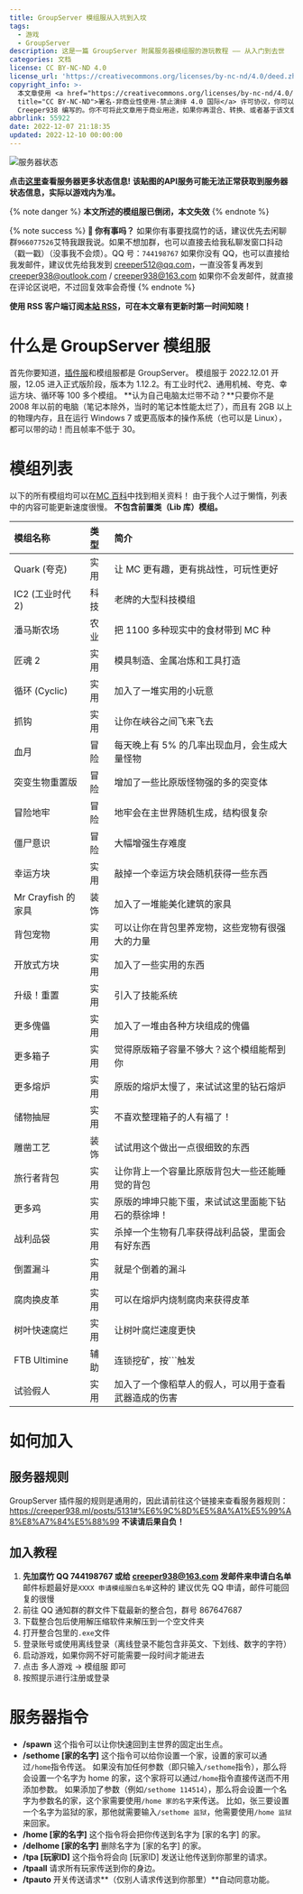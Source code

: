 ```yaml
---
title: GroupServer 模组服从入坑到入坟
tags:
  - 游戏
  - GroupServer
description: 这是一篇 GroupServer 附属服务器模组服的游玩教程 —— 从入门到去世
categories: 文档
license: CC BY-NC-ND 4.0
license_url: 'https://creativecommons.org/licenses/by-nc-nd/4.0/deed.zh'
copyright_info: >-
  本文章使用 <a href="https://creativecommons.org/licenses/by-nc-nd/4.0/deed.zh"
  title="CC BY-NC-ND">署名-非商业性使用-禁止演绎 4.0 国际</a> 许可协议，你可以向其他人共享此文章，但是必须署名是由
  Creeper938 编写的。你不可将此文章用于商业用途，如果你再混合、转换、或者基于该文章创作，你不可以分发修改后的文章。
abbrlink: 55922
date: 2022-12-07 21:18:35
updated: 2022-12-10 00:00:00
---
```


![服务器状态](https://api.imlazy.ink/mcapi/?name=GroupServer%0模组服&host=mcp3.rhymc.com:1118&type=image&getmotd=%0a%0a&getbg=&be=false)

**点击[这里](https://api.imlazy.ink/mcapi/?name=&host=mcp3.rhymc.com:1118&getbg=&type=html)查看服务器更多状态信息!**
**该贴图的API服务可能无法正常获取到服务器状态信息，实际以游戏内为准。**

{% note danger %}
**本文所述的模组服已倒闭，本文失效**
{% endnote %}

{% note success %}
**🔔 你有事吗？**
如果你有事要找腐竹的话，建议优先去闲聊群`966077526`艾特我跟我说。如果不想加群，也可以直接去给我私聊发窗口抖动（戳一戳）（没事我不会烦）。QQ 号：`744198767`
如果你没有 QQ，也可以直接给我发邮件，建议优先给我发到 creeper512@qq.com，一直没答复再发到 creeper938@outlook.com / creeper938@163.com
如果你不会发邮件，就直接在评论区说吧，不过回复效率会奇慢
{% endnote %}

**使用 RSS 客户端订阅[本站 RSS](https://creeper938.ml/atom.xml)，可在本文章有更新时第一时间知晓！**

# 什么是 GroupServer 模组服
首先你要知道，[插件服](htpps://creeper938.ml/posts/5131)和模组服都是 GroupServer。
模组服于 2022.12.01 开服，12.05 进入正式版阶段，版本为 1.12.2。有工业时代2、通用机械、夸克、幸运方块、循环等 100 多个模组。
**认为自己电脑太烂带不动？**只要你不是 2008 年以前的电脑（笔记本除外，当时的笔记本性能太烂了），而且有 2GB 以上的物理内存，且在运行 Windows 7 或更高版本的操作系统（也可以是 Linux），都可以带的动！而且帧率不低于 30。

# 模组列表
以下的所有模组均可以在[MC 百科](https://mcmod.cn)中找到相关资料！
由于我个人过于懒惰，列表中的内容可能更新速度很慢。
**不包含前置类（Lib 库）模组。**

| 模组名称 | 类型 | 简介 |
| :--- | :--- | :--- |
| Quark (夸克) | 实用 | 让 MC 更有趣，更有挑战性，可玩性更好 |
| IC2 (工业时代 2) | 科技 | 老牌的大型科技模组 |
| 潘马斯农场 | 农业 | 把 1100 多种现实中的食材带到 MC 种 |
| 匠魂 2 | 实用 | 模具制造、金属冶炼和工具打造 |
| 循环 (Cyclic) | 实用 | 加入了一堆实用的小玩意 |
| 抓钩 | 实用 | 让你在峡谷之间飞来飞去 |
| 血月 | 冒险 | 每天晚上有 5% 的几率出现血月，会生成大量怪物 |
| 突变生物重置版 | 冒险 | 增加了一些比原版怪物强的多的突变体 |
| 冒险地牢 | 冒险 | 地牢会在主世界随机生成，结构很复杂 |
| 僵尸意识 | 冒险 | 大幅增强生存难度 |
| 幸运方块 | 实用 | 敲掉一个幸运方块会随机获得一些东西 |
| Mr Crayfish 的家具 | 装饰 | 加入了一堆能美化建筑的家具 |
| 背包宠物 | 实用 | 可以让你在背包里养宠物，这些宠物有很强大的力量 |
| 开放式方块 | 实用 | 加入了一些实用的东西 |
| 升级！重置 | 实用 | 引入了技能系统 |
| 更多傀儡 | 实用 | 加入了一堆由各种方块组成的傀儡 |
| 更多箱子 | 实用 | 觉得原版箱子容量不够大？这个模组能帮到你 |
| 更多熔炉 | 实用 | 原版的熔炉太慢了，来试试这里的钻石熔炉 |
| 储物抽屉 | 实用 | 不喜欢整理箱子的人有福了！ |
| 雕凿工艺 | 装饰 | 试试用这个做出一点很细致的东西 |
| 旅行者背包 | 实用 | 让你背上一个容量比原版背包大一些还能睡觉的背包 |
| 更多鸡 | 实用 | 原版的坤坤只能下蛋，来试试这里面能下钻石的蔡徐坤！ |
| 战利品袋 | 实用 | 杀掉一个生物有几率获得战利品袋，里面会有好东西 |
| 倒置漏斗 | 实用 | 就是个倒着的漏斗 |
| 腐肉换皮革 | 实用 | 可以在熔炉内烧制腐肉来获得皮革 |
| 树叶快速腐烂 | 实用 | 让树叶腐烂速度更快 |
| FTB Ultimine | 辅助 | 连锁挖矿，按`\``触发 |
| 试验假人 | 实用 | 加入了一个像稻草人的假人，可以用于查看武器造成的伤害 |

# 如何加入
## 服务器规则
GroupServer 插件服的规则是通用的，因此请前往这个链接来查看服务器规则：https://creeper938.ml/posts/5131#%E6%9C%8D%E5%8A%A1%E5%99%A8%E8%A7%84%E5%88%99
**不读请后果自负！**

## 加入教程
1. **先加腐竹 QQ 744198767 或给 creeper938@163.com 发邮件来申请白名单**
   邮件标题最好是`XXXX 申请模组服白名单`这种的
   建议优先 QQ 申请，邮件可能回复的很慢
2. 前往 QQ 通知群的群文件下载最新的整合包，群号 867647687
3. 下载整合包后使用解压缩软件来解压到一个空文件夹
4. 打开整合包里的`.exe`文件
5. 登录账号或使用离线登录（离线登录不能包含非英文、下划线、数字的字符）
6. 启动游戏，如果你网不好可能需要一段时间才能进去
7. 点击 多人游戏 -> 模组服 即可
8. 按照提示进行注册或登录

# 服务器指令
* **/spawn**
  这个指令可以让你快速回到主世界的固定出生点。
* **/sethome [家的名字]**
  这个指令可以给你设置一个家，设置的家可以通过`/home`指令传送。
  如果没有加任何参数（即只输入`/sethome`指令），那么将会设置一个名字为 home 的家，这个家将可以通过`/home`指令直接传送而不用添加参数。
  如果添加了参数（例如`/sethome 114514`），那么将会设置一个名字为参数名的家，这个家需要使用`/home 家的名字`来传送。
  比如，张三要设置一个名字为监狱的家，那他就需要输入`/sethome 监狱`，他需要使用`/home 监狱`来回家。
* **/home [家的名字]**
  这个指令将会把你传送到名字为 [家的名字] 的家。
* **/delhome [家的名字]**
  删除名字为 [家的名字] 的家。
* **/tpa [玩家ID]**
  这个指令将会向 [玩家ID] 发送让他传送到你那里的请求。
* **/tpaall**
  请求所有玩家传送到你的身边。
* **/tpauto**
  开关传送请求**（仅别人请求传送到你那里）**自动同意功能。


